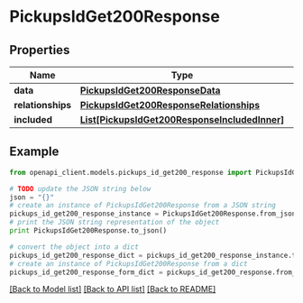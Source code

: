# PickupsIdGet200Response


## Properties
Name | Type | Description | Notes
------------ | ------------- | ------------- | -------------
**data** | [**PickupsIdGet200ResponseData**](PickupsIdGet200ResponseData.md) |  | [optional] 
**relationships** | [**PickupsIdGet200ResponseRelationships**](PickupsIdGet200ResponseRelationships.md) |  | [optional] 
**included** | [**List[PickupsIdGet200ResponseIncludedInner]**](PickupsIdGet200ResponseIncludedInner.md) |  | [optional] 

## Example

```python
from openapi_client.models.pickups_id_get200_response import PickupsIdGet200Response

# TODO update the JSON string below
json = "{}"
# create an instance of PickupsIdGet200Response from a JSON string
pickups_id_get200_response_instance = PickupsIdGet200Response.from_json(json)
# print the JSON string representation of the object
print PickupsIdGet200Response.to_json()

# convert the object into a dict
pickups_id_get200_response_dict = pickups_id_get200_response_instance.to_dict()
# create an instance of PickupsIdGet200Response from a dict
pickups_id_get200_response_form_dict = pickups_id_get200_response.from_dict(pickups_id_get200_response_dict)
```
[[Back to Model list]](../README.md#documentation-for-models) [[Back to API list]](../README.md#documentation-for-api-endpoints) [[Back to README]](../README.md)



